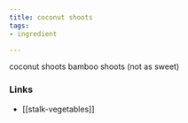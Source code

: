 ```yaml
---
title: coconut shoots
tags:
- ingredient

---
```

coconut shoots bamboo shoots (not as sweet)

### Links

* [[stalk-vegetables]]
